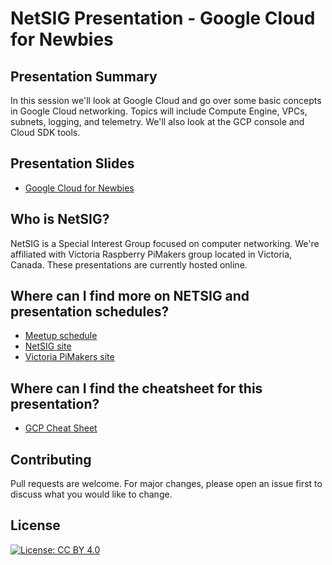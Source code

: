 # NetSIG Presentation - Google Cloud for Newbies

## Presentation Summary
In this session we'll look at Google Cloud and go over some basic concepts in Google Cloud networking. Topics will include Compute Engine, VPCs, subnets, logging, and telemetry. We'll also look at the GCP console and Cloud SDK tools.

## Presentation Slides
* [Google Cloud for Newbies](netsig-presentation-gcp-for-newbies.pdf)

## Who is NetSIG?
NetSIG is a Special Interest Group focused on computer networking. We're affiliated with Victoria Raspberry PiMakers group located in Victoria, Canada. These presentations are currently hosted online.

## Where can I find more on NETSIG and presentation schedules?
* [Meetup schedule](https://www.meetup.com/Victoria-Raspberry-PiMakers-And-Others/events)
* [NetSIG site](https://vicpimakers.ca/https://vicpimakers.ca/netsig/)
* [Victoria PiMakers site](https://vicpimakers.ca/)

## Where can I find the cheatsheet for this presentation?
* [GCP Cheat Sheet](gcp-cheat-sheet.txt)

## Contributing
Pull requests are welcome. For major changes, please open an issue first to discuss what you would like to change.

## License
[![License: CC BY 4.0](https://img.shields.io/badge/License-CC_BY_4.0-lightgrey.svg)](https://creativecommons.org/licenses/by/4.0/)
